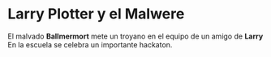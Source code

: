 # Larry Plotter y el Malwere
El malvado **Ballmermort** mete un troyano en el equipo de un amigo de **Larry** 
En la escuela se celebra un importante hackaton.

